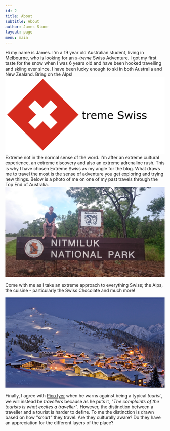 ```yaml
---
id: 2
title: About
subtitle: About
author: James Stone
layout: page
menu: main
---
```


Hi my name is James. I'm a 19 year old Australian student, living in Melbourne, who is looking for an *x-treme* Swiss Adventure.
I got my first taste for the snow when I was 6 years old and have been hooked travelling and skiing ever since. I have been lucky enough to ski in both Australia and New Zealand. Bring on the Alps!
![X-treme Swiss](/img/xtremeswiss.png)
Extreme not in the normal sense of the word. I'm after an extreme cultural experience, an extreme discovery and also an extreme adrenaline rush. This is why I have chosen Extreme Swiss as my angle for the blog.
What draws me to travel the most is the sense of adventure you get exploring and trying new things. 
Below is a photo of me on one of my past travels through the Top End of Australia.
![Me at Nitmiluk National Park, Northern Territory Australia.](/img/NitmilukNationalPark.jpg)

Come with me as I take an extreme approach to everything Swiss; the Alps, the cuisine - particularly the Swiss Chocolate and much more!

![Verbier Ski Resort, Switzerland](/img/skifield.png)

Finally, I agree with [Pico Iyer](http://picoiyerjourneys.com/index.php/2000/03/why-we-travel/) when he warns against being a typical *tourist*, we will instead be *travellers* because as he puts it, *"The complaints of the tourists is what excites a traveller"*.
However, the distinction between a traveller and a tourist is harder to define. To me the distinction is drawn based on how *"smart"* they travel. Are they culturally aware? Do they have an appreciation for the different layers of the place? 